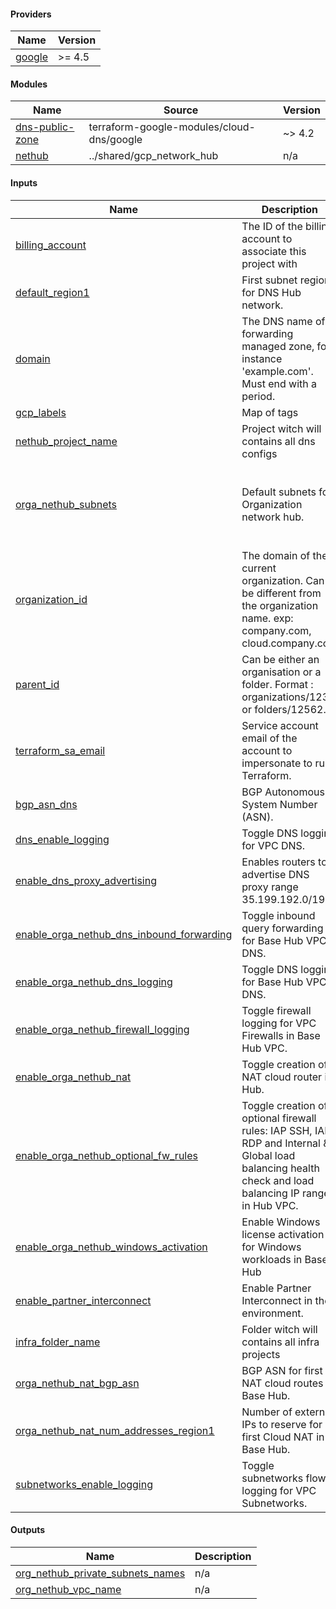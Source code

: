 <!-- BEGIN_TF_DOCS -->
#### Providers

| Name | Version |
|------|---------|
| <a name="provider_google"></a> [google](#provider_google) | >= 4.5 |

#### Modules

| Name | Source | Version |
|------|--------|---------|
| <a name="module_dns-public-zone"></a> [dns-public-zone](#module_dns-public-zone) | terraform-google-modules/cloud-dns/google | ~> 4.2 |
| <a name="module_nethub"></a> [nethub](#module_nethub) | ../shared/gcp_network_hub | n/a |

#### Inputs

| Name | Description | Type | Default | Required |
|------|-------------|------|---------|:--------:|
| <a name="input_billing_account"></a> [billing_account](#input_billing_account) | The ID of the billing account to associate this project with | `string` | n/a | yes |
| <a name="input_default_region1"></a> [default_region1](#input_default_region1) | First subnet region for DNS Hub network. | `string` | n/a | yes |
| <a name="input_domain"></a> [domain](#input_domain) | The DNS name of forwarding managed zone, for instance 'example.com'. Must end with a period. | `string` | n/a | yes |
| <a name="input_gcp_labels"></a> [gcp_labels](#input_gcp_labels) | Map of tags | `map(string)` | n/a | yes |
| <a name="input_nethub_project_name"></a> [nethub_project_name](#input_nethub_project_name) | Project witch will contains all dns configs | `string` | n/a | yes |
| <a name="input_orga_nethub_subnets"></a> [orga_nethub_subnets](#input_orga_nethub_subnets) | Default subnets for Organization network hub. | <pre>object({<br>    public_subnet_ranges = list(string)<br>    private_subnet_ranges  = list(string)<br>    data_subnet_ranges =  list(string)<br>  })</pre> | n/a | yes |
| <a name="input_organization_id"></a> [organization_id](#input_organization_id) | The domain of the current organization. Can be different from the organization name. exp:  company.com, cloud.company.com | `string` | n/a | yes |
| <a name="input_parent_id"></a> [parent_id](#input_parent_id) | Can be either an organisation or a folder. Format : organizations/1235 or folders/12562. | `string` | n/a | yes |
| <a name="input_terraform_sa_email"></a> [terraform_sa_email](#input_terraform_sa_email) | Service account email of the account to impersonate to run Terraform. | `string` | n/a | yes |
| <a name="input_bgp_asn_dns"></a> [bgp_asn_dns](#input_bgp_asn_dns) | BGP Autonomous System Number (ASN). | `number` | `64667` | no |
| <a name="input_dns_enable_logging"></a> [dns_enable_logging](#input_dns_enable_logging) | Toggle DNS logging for VPC DNS. | `bool` | `true` | no |
| <a name="input_enable_dns_proxy_advertising"></a> [enable_dns_proxy_advertising](#input_enable_dns_proxy_advertising) | Enables routers to advertise DNS proxy range 35.199.192.0/19. | `bool` | `false` | no |
| <a name="input_enable_orga_nethub_dns_inbound_forwarding"></a> [enable_orga_nethub_dns_inbound_forwarding](#input_enable_orga_nethub_dns_inbound_forwarding) | Toggle inbound query forwarding for Base Hub VPC DNS. | `bool` | `true` | no |
| <a name="input_enable_orga_nethub_dns_logging"></a> [enable_orga_nethub_dns_logging](#input_enable_orga_nethub_dns_logging) | Toggle DNS logging for Base Hub VPC DNS. | `bool` | `true` | no |
| <a name="input_enable_orga_nethub_firewall_logging"></a> [enable_orga_nethub_firewall_logging](#input_enable_orga_nethub_firewall_logging) | Toggle firewall logging for VPC Firewalls in Base Hub VPC. | `bool` | `true` | no |
| <a name="input_enable_orga_nethub_nat"></a> [enable_orga_nethub_nat](#input_enable_orga_nethub_nat) | Toggle creation of NAT cloud router in Hub. | `bool` | `true` | no |
| <a name="input_enable_orga_nethub_optional_fw_rules"></a> [enable_orga_nethub_optional_fw_rules](#input_enable_orga_nethub_optional_fw_rules) | Toggle creation of optional firewall rules: IAP SSH, IAP RDP and Internal & Global load balancing health check and load balancing IP ranges in Hub VPC. | `bool` | `true` | no |
| <a name="input_enable_orga_nethub_windows_activation"></a> [enable_orga_nethub_windows_activation](#input_enable_orga_nethub_windows_activation) | Enable Windows license activation for Windows workloads in Base Hub | `bool` | `false` | no |
| <a name="input_enable_partner_interconnect"></a> [enable_partner_interconnect](#input_enable_partner_interconnect) | Enable Partner Interconnect in the environment. | `bool` | `false` | no |
| <a name="input_infra_folder_name"></a> [infra_folder_name](#input_infra_folder_name) | Folder witch will contains all infra projects | `string` | `"Infrastructure"` | no |
| <a name="input_orga_nethub_nat_bgp_asn"></a> [orga_nethub_nat_bgp_asn](#input_orga_nethub_nat_bgp_asn) | BGP ASN for first NAT cloud routes in Base Hub. | `number` | `64514` | no |
| <a name="input_orga_nethub_nat_num_addresses_region1"></a> [orga_nethub_nat_num_addresses_region1](#input_orga_nethub_nat_num_addresses_region1) | Number of external IPs to reserve for first Cloud NAT in Base Hub. | `number` | `2` | no |
| <a name="input_subnetworks_enable_logging"></a> [subnetworks_enable_logging](#input_subnetworks_enable_logging) | Toggle subnetworks flow logging for VPC Subnetworks. | `bool` | `true` | no |

#### Outputs

| Name | Description |
|------|-------------|
| <a name="output_org_nethub_private_subnets_names"></a> [org_nethub_private_subnets_names](#output_org_nethub_private_subnets_names) | n/a |
| <a name="output_org_nethub_vpc_name"></a> [org_nethub_vpc_name](#output_org_nethub_vpc_name) | n/a |
<!-- END_TF_DOCS -->